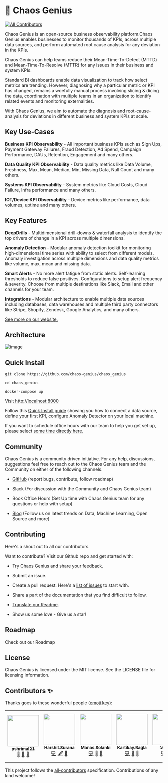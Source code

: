 # 🔮 Chaos Genius
<!-- ALL-CONTRIBUTORS-BADGE:START - Do not remove or modify this section -->
[![All Contributors](https://img.shields.io/badge/all_contributors-6-orange.svg?style=flat-square)](#contributors-)
<!-- ALL-CONTRIBUTORS-BADGE:END -->

Chaos Genius is an open-source business observability platform.Chaos Genius enables businesses to monitor thousands of KPIs, across multiple data sources, and perform automated root cause analysis for any deviation in the KPIs. 

Chaos Genius can help teams reduce their Mean-Time-To-Detect (MTTD) and Mean-Time-To-Resolve (MTTR) for any issues in their business and system KPIs. 

Standard BI dashboards enable data visualization to track how select metrics are trending. However, diagnosing why a particular metric or KPI has changed, remains a woefully manual process involving slicing & dicing the data, coordination with multiple teams in an organization to identify related events and monitoring externalities. 

With Chaos Genius, we aim to automate the diagnosis and root-cause-analysis for deviations in different business and system KPIs at scale. 


## Key Use-Cases

**Business KPI Observability**  - All important business KPIs such as Sign Ups, Payment Gateway Failures, Fraud Detection, Ad Spend, Campaign Performance, DAUs, Retention, Engagement and many others. 

**Data Quality KPI Observability** - Data quality metrics like Data Volume, Freshness, Max, Mean, Median, Min, Missing Data, Null Count and many others. 

**Systems KPI Observability** - System metrics like Cloud Costs, Cloud Failure, Infra performance and many others. 

**IOT/Device KPI Observability** - Device metrics like performance, data volumes, uptime and many others. 


## Key Features

**DeepDrills** - Multidimensional drill-downs & waterfall analysis to identify the top drivers of change in a KPI across multiple dimensions. 

**Anomaly Detection** - Modular anomaly detection toolkit for monitoring high-dimensional time series with ability to select from different models. Anomaly investigation across multiple dimensions and data quality metrics like volume, max, mean and missing data. 

**Smart Alerts** - No more alert fatigue from static alerts. Self-learning thresholds to reduce false positives. Configurations to setup alert frequency & severity. Choose from multiple destinations like Slack, Email and other channels for your team.

**Integrations** - Modular architecture to enable multiple data sources including databases, data warehouses and multiple third party connectors like Stripe, Shopify, Zendesk, Google Analytics, and many others.

[See more on our website. ](https://chaosgenius.io/)

## Architecture

![image](/img/cg-high-level-arch.png)

## Quick Install

```
git clone https://github.com/chaos-genius/chaos_genius

cd chaos_genius

docker-compose up
```

Visit[  http://localhost:8000](http://localhost:8000/)

Follow this [Quick Install guide](https://github.com/chaos-genius/.github) showing you how to connect a data source, define your first KPI, configure Anomaly Detector on your local machine. 

If you want to schedule office hours with our team to help you get set up, please select [some time directly here.](https://calendly.com/pshrimal/30min)

## Community

Chaos Genius is a community driven initiative. For any help, discussions, suggestions feel free to reach out to the Chaos Genius team and the Community on either of the following channels. 

-   [GitHub](https://github.com/chaos-genius/.github) (report bugs, contribute, follow roadmap)

-   Slack (For discussion with the Community and Chaos Genius team)

-   Book Office Hours (Set Up time with Chaos Genius team for any questions or help with setup)

-   [Blog](https://chaosgenius.io/blog/) (Follow us on latest trends on Data, Machine Learning, Open Source and more)

## Contributing

Here's a shout out to all our contributors.

Want to contribute? Visit our Github repo and get started with:

-   Try Chaos Genius and share your feedback.

-   Submit an issue. 

-   Create a pull request. Here's a [list of issues](https://github.com/chaos-genius/chaos_genius/issues) to start with.

-   Share a part of the documentation that you find difficult to follow.

-   [Translate our Readme](https://github.com/chaos-genius/.github/blob/main/README.md).

-   Show us some love - Give us a star!



## Roadmap

Check out our Roadmap 

## License

Chaos Genius is licensed under the MIT license. See the LICENSE file for licensing information.

## Contributors ✨

Thanks goes to these wonderful people ([emoji key](https://allcontributors.org/docs/en/emoji-key)):

<!-- ALL-CONTRIBUTORS-LIST:START - Do not remove or modify this section -->
<!-- prettier-ignore-start -->
<!-- markdownlint-disable -->
<table>
  <tr>
    <td align="center"><a href="https://github.com/pshrimal21"><img src="https://avatars.githubusercontent.com/u/83073282?v=4?s=100" width="100px;" alt=""/><br /><sub><b>pshrimal21</b></sub></a><br /><a href="#projectManagement-pshrimal21" title="Project Management">📆</a> <a href="https://github.com/chaos-genius/chaos_genius/commits?author=pshrimal21" title="Documentation">📖</a> <a href="#ideas-pshrimal21" title="Ideas, Planning, & Feedback">🤔</a></td>
    <td align="center"><a href="http://harshitsurana.com"><img src="https://avatars.githubusercontent.com/u/948291?v=4?s=100" width="100px;" alt=""/><br /><sub><b>Harshit Surana</b></sub></a><br /><a href="https://github.com/chaos-genius/chaos_genius/commits?author=suranah" title="Code">💻</a> <a href="#content-suranah" title="Content">🖋</a> <a href="https://github.com/chaos-genius/chaos_genius/pulls?q=is%3Apr+reviewed-by%3Asuranah" title="Reviewed Pull Requests">👀</a></td>
    <td align="center"><a href="https://www.manassolanki.com/"><img src="https://avatars.githubusercontent.com/u/20757311?v=4?s=100" width="100px;" alt=""/><br /><sub><b>Manas Solanki</b></sub></a><br /><a href="https://github.com/chaos-genius/chaos_genius/commits?author=manassolanki" title="Code">💻</a> <a href="https://github.com/chaos-genius/chaos_genius/pulls?q=is%3Apr+reviewed-by%3Amanassolanki" title="Reviewed Pull Requests">👀</a> <a href="#tool-manassolanki" title="Tools">🔧</a></td>
    <td align="center"><a href="http://kartikaybagla.com"><img src="https://avatars.githubusercontent.com/u/19384906?v=4?s=100" width="100px;" alt=""/><br /><sub><b>Kartikay Bagla</b></sub></a><br /><a href="https://github.com/chaos-genius/chaos_genius/commits?author=kartikay-bagla" title="Code">💻</a> <a href="#maintenance-kartikay-bagla" title="Maintenance">🚧</a> <a href="#research-kartikay-bagla" title="Research">🔬</a></td>
    <td align="center"><a href="https://github.com/varunp2k"><img src="https://avatars.githubusercontent.com/u/46447751?v=4?s=100" width="100px;" alt=""/><br /><sub><b>Varun P</b></sub></a><br /><a href="https://github.com/chaos-genius/chaos_genius/commits?author=varunp2k" title="Code">💻</a> <a href="#maintenance-varunp2k" title="Maintenance">🚧</a> <a href="#research-varunp2k" title="Research">🔬</a></td>
    <td align="center"><a href="http://keshprad.ml"><img src="https://avatars.githubusercontent.com/u/32313895?v=4?s=100" width="100px;" alt=""/><br /><sub><b>Keshav Pradeep</b></sub></a><br /><a href="https://github.com/chaos-genius/chaos_genius/commits?author=keshprad" title="Code">💻</a> <a href="#data-keshprad" title="Data">🔣</a> <a href="https://github.com/chaos-genius/chaos_genius/commits?author=keshprad" title="Documentation">📖</a></td>
  </tr>
</table>

<!-- markdownlint-restore -->
<!-- prettier-ignore-end -->

<!-- ALL-CONTRIBUTORS-LIST:END -->

This project follows the [all-contributors](https://github.com/all-contributors/all-contributors) specification. Contributions of any kind welcome!